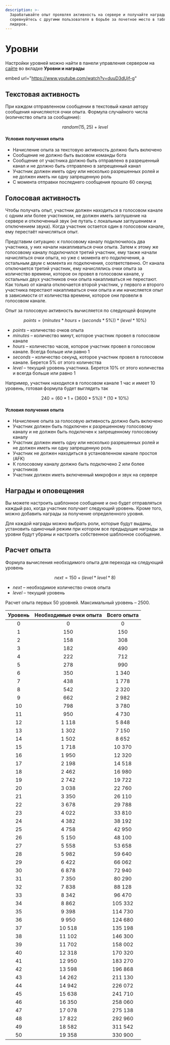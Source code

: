 ```yaml
---
description: >-
  Зарабатывайте опыт проявляя активность на сервере и получайте награды, а также
  соревнуйтесь с другими пользователя в борьбе за почетное место в таблице
  лидеров.
---
```


# Уровни

Настройки уровней можно найти в панели управления сервером на [сайте](https://lacunabot.com/@me/guilds) во вкладке **Уровни и награды**

 embed url="https://www.youtube.com/watch?v=duuD3dUjf-g" 

## Текстовая активность <a href="#text-activity" id="text-activity"></a>

При каждом отправленном сообщении в текстовый канал автору сообщения начисляются очки опыта. Формула случайного числа (количество опыта за сообщение):

$$
random(15, 25) + level
$$

#### Условия получения опыта <a href="#text-expirience-conditions" id="text-expirience-conditions"></a>

* Начисление опыта за текстовую активность должно быть включено
* Сообщение не должно быть вызовом команды бота
* Сообщение от участника должно быть отправлено в разрешенный канал и не должно быть отправлено в запрещенный канал
* Участник должен иметь одну или несколько разрешенных ролей и не должен иметь ни одну запрещенную роль
* С момента отправки последнего сообщения прошло 60 секунд

## Голосовая активность <a href="#voice-activity" id="voice-activity"></a>

Чтобы получать опыт, участник должен находиться в голосовом канале с одним или более участником, не должен иметь заглушение на сервере и отключенный звук (не путать с локальным заглушением и отключением звука). Когда участник остается один в голосовом канале, ему перестаёт начисляться опыт.

Представим ситуацию: к голосовому каналу подключилось два участника, у них начали накапливаться очки опыта. Затем к этому же голосовому каналу подключился третий участник, ему также начали начисляться очки опыта, но уже с момента его подключения, а остальным двум с момента их подключения, соответственно. От канала отключается третий участник, ему начислялись очки опыта за количество времени, которое он провел в голосовом канале, у остальных двух участников очки опыта накапливаться не перестают. Как только от канала отключается второй участник, у первого и второго участника перестают накапливаться очки опыта и им начисляется опыт в зависимости от количества времени, которое они провели в голосовом канале.

Опыт за голосовую активность вычисляется по следующей формуле

$$
points = (minutes * hours + (seconds * 5\%)) * (level * 10\%)
$$

* _points_ – количество очков опыта
* _minutes_ – количество минут, которое участник провел в голосовом канале
* _hours_ – количество часов, которое участник провел в голосовом канале. Всегда больше или равно 1
* _seconds_ – количество секунд, которое участник провел в голосовом канале. Берется 5% от этого количества
* _level_ – текущий уровень участника. Берется 10% от этого количества и всегда больше или равно 1

Например, участник находился в голосовом канале 1 час и имеет 10 уровень, готовая формула будет выглядеть так

$$
240 = (60 * 1 + (3600 * 5\%)) * (10 * 10\%)
$$

#### Условия получения опыта <a href="#voice-expirience-conditions" id="voice-expirience-conditions"></a>

* Начисление опыта за голосовую активность должно быть включено
* Участник должен быть подключен к разрешенному голосовому каналу и не должен быть подключен к запрещенному голосовому каналу
* Участник должен иметь одну или несколько разрешенных ролей и не должен иметь ни одну запрещенную роль
* Участник не должен находиться в установленном канале простоя (AFK)
* К голосовому каналу должно быть подключено 2 или более участников
* Участник должен иметь включенный микрофон и звук на сервере

## Награды и оповещения <a href="#awards-and-alerts" id="awards-and-alerts"></a>

Вы можете настроить шаблонное сообщение и оно будет отправляться каждый раз, когда участник получает следующий уровень. Кроме того, можно добавить награды за получение определенного уровня.

Для каждой награды можно выбрать роли, которые будут выданы, установить одиночный режим при котором все предыдущие награды за уровни будут убраны и настроить собственное шаблонное сообщение.

## Расчет опыта <a href="#exp-calculation" id="exp-calculation"></a>

Формула вычисления необходимого опыта для перехода на следующий уровень

$$
next = 150 + (level * level * 8)
$$

* _next_ – необходимое количество очков опыта
* _level_ – текущий уровень

Расчет опыта первых 50 уровней. Максимальный уровень – 2500.

| Уровень | Необходимые очки опыта | Всего опыта |
| :-----: | :--------------------: | :---------: |
|    0    |            0           |      0      |
|    1    |           150          |     150     |
|    2    |           158          |     308     |
|    3    |           182          |     490     |
|    4    |           222          |     712     |
|    5    |           278          |     990     |
|    6    |           350          |    1 340    |
|    7    |           438          |    1 778    |
|    8    |           542          |    2 320    |
|    9    |           662          |    2 982    |
|    10   |           798          |    3 780    |
|    11   |           950          |    4 730    |
|    12   |          1 118         |    5 848    |
|    13   |          1 302         |    7 150    |
|    14   |          1 502         |    8 652    |
|    15   |          1 718         |    10 370   |
|    16   |          1 950         |    12 320   |
|    17   |          2 198         |    14 518   |
|    18   |          2 462         |    16 980   |
|    19   |          2 742         |    19 722   |
|    20   |          3 038         |    22 760   |
|    21   |          3 350         |    26 110   |
|    22   |          3 678         |    29 788   |
|    23   |          4 022         |    33 810   |
|    24   |          4 382         |    38 192   |
|    25   |          4 758         |    42 950   |
|    26   |          5 150         |    48 100   |
|    27   |          5 558         |    53 658   |
|    28   |          5 982         |    59 640   |
|    29   |          6 422         |    66 062   |
|    30   |          6 878         |    72 940   |
|    31   |          7 350         |    80 290   |
|    32   |          7 838         |    88 128   |
|    33   |          8 342         |    96 470   |
|    34   |          8 862         |   105 332   |
|    35   |          9 398         |   114 730   |
|    36   |          9 950         |   124 680   |
|    37   |         10 518         |   135 198   |
|    38   |         11 102         |   146 300   |
|    39   |         11 702         |   158 002   |
|    40   |         12 318         |   170 320   |
|    41   |         12 950         |   183 270   |
|    42   |         13 598         |   196 868   |
|    43   |         14 262         |   211 130   |
|    44   |         14 942         |   226 072   |
|    45   |         15 638         |   241 710   |
|    46   |         16 350         |   258 060   |
|    47   |         17 078         |   275 138   |
|    48   |         17 822         |   292 960   |
|    49   |         18 582         |   311 542   |
|    50   |         19 358         |   330 900   |

